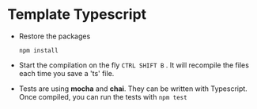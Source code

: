 # Template Typescript

- Restore the packages

    `npm install`

- Start the compilation on the fly `CTRL SHIFT B` . It will recompile the files each time you save a 'ts' file.

- Tests are using **mocha** and **chai**. They can be written with Typescript. Once compiled, you can run the tests with `npm test`




